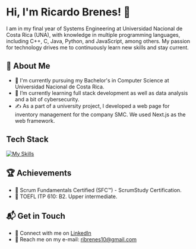 # Hi, I'm Ricardo Brenes! 👋

I am in my final year of Systems Engineering at Universidad Nacional de Costa Rica (UNA), with knowledge in multiple programming languages, including C++, C, Java, Python, and JavaScript, among others. My passion for technology drives me to continuously learn new skills and stay current. 

## 🚀 About Me

- 🔭 I'm currently pursuing my Bachelor's in Computer Science at Universidad Nacional de Costa Rica.
- 🌱 I’m currently learning full stack development as well as data analysis and a bit of cybersecurity.
- ✍️ As a part of a university project, I developed a web page for inventory management for the company SMC. We used Next.js as the web framework.

## Tech Stack
[![My Skills](https://skillicons.dev/icons?i=python,js,html,css,react)](https://skillicons.dev)

 ## 🏆 Achievements

- 🌟 Scrum Fundamentals Certified (SFC™) - ScrumStudy Certification.
- 🌟 TOEFL ITP 610: B2. Upper intermediate.

## 📬 Get in Touch

- 💬 Connect with me on [LinkedIn](https://www.linkedin.com/in/ricardobrenes/)
- 💬 Reach me on my e-mail: ribrenes10@gmail.com
